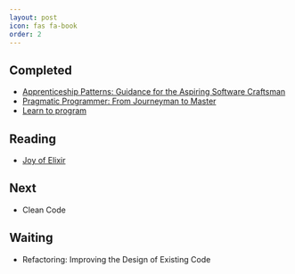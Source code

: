 ```yaml
---
layout: post
icon: fas fa-book
order: 2
---
```


## Completed

- <a href="/posts/apprenticeship-patterns/">Apprenticeship Patterns: Guidance for the Aspiring Software Craftsman</a>
- <a href="/posts/pragmatic-programmer/">Pragmatic Programmer: From Journeyman to Master</a>
- <a href="/posts/learn-to-program/">Learn to program</a>

## Reading

- <a href="/posts/joy-of-elixir/">Joy of Elixir</a>

## Next

- Clean Code

## Waiting

- Refactoring: Improving the Design of Existing Code
